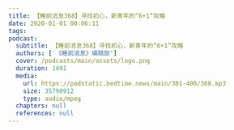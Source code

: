 ```yaml
---
title: 【睡前消息368】寻找初心，新青年的“6+1”攻略
date: 2020-01-01 00:06:11
tags:
podcast:
  subtitle: 【睡前消息368】寻找初心，新青年的“6+1”攻略
  authors: ['《睡前消息》编辑部']
  cover: /podcasts/main/assets/logo.png
  duration: 1491
  media:
    url: https://podstatic.bedtime.news/main/301-400/368.mp3
    size: 35790912
    type: audio/mpeg
  chapters: null
  references: null
---
```

